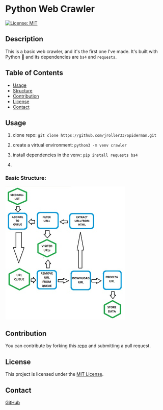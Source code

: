 # Python Web Crawler

[![License: MIT](https://img.shields.io/badge/License-MIT-blue.svg)](https://opensource.org/licenses/MIT)
## Description

This is a basic web crawler, and it's the first one I've made. It's built with Python 🐍 and its dependencies are `bs4` and `requests`.

## Table of Contents
- [Usage](#usage)
- [Structure](#structure)
- [Contribution](#contribution)
- [License](#license)
- [Contact](#contact)


## Usage
1. clone repo:
`git clone https://github.com/jroller33/Spiderman.git`

2. create a virtual environment:
`python3 -m venv crawler`

3. install dependencies in the venv:
`pip install requests bs4`

4. 



### Basic Structure:
![Web Crawler Structure](./basic_structure.jpg)

## Contribution
You can contribute by forking this [repo](https://github.com/jroller33/Spiderman) and submitting a pull request.

## License
This project is licensed under the [MIT License](./LICENSE).

## Contact
[GitHub](https://github.com/jroller33)

